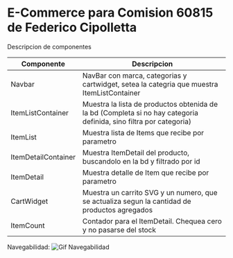 
# E-Commerce para Comision 60815 de Federico Cipolletta

Descripcion de componentes

| Componente | Descripcion |
| ----------- | ----------- |
| Navbar | NavBar con marca, categorias y cartwidget, setea la categria que muestra ItemListContainer |
| ItemListContainer | Muestra la lista de productos obtenida de la bd (Completa si no hay categoria definida, sino filtra por categoria)|
| ItemList | Muestra lista de Items que recibe por parametro|
| ItemDetailContainer | Muestra ItemDetail del producto, buscandolo en la bd y filtrado por id |
| ItemDetail | Muestra detalle de Item que recibe por parametro|
| CartWidget | Muestra un carrito SVG y un numero, que se actualiza segun la cantidad de productos agregados |
| ItemCount | Contador para el ItemDetail. Chequea cero y no pasarse del stock |


Navegabilidad: 
![Gif Navegabilidad](https://github.com/Federico1988/fCipolletta-react/assets/26264807/99bdbd6f-0191-47e5-b36e-f551d9d22e50)
